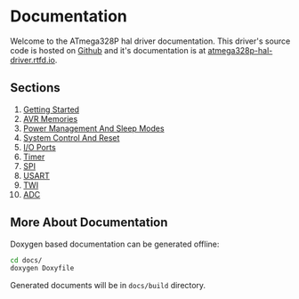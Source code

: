 # Documentation

Welcome to the ATmega328P hal driver documentation. This driver's source code is hosted on [Github](https://github.com/ceyhunsen/ATmega328P-HAL-Driver) and it's documentation is at [atmega328p-hal-driver.rtfd.io](http://atmega328p-hal-driver.rtfd.io/).

## Sections

1. [Getting Started](getting-started.md)
2. [AVR Memories](memories.md)
3. [Power Management And Sleep Modes](power_management_and_sleep_modes.md)
4. [System Control And Reset](system_control_and_reset.md)
5. [I/O Ports](io_ports.md)
6. [Timer](timer.md)
7. [SPI](spi.md)
8. [USART](usart.md)
9. [TWI](twi.md)
10. [ADC](adc.md)

## More About Documentation

Doxygen based documentation can be generated offline:

```bash
cd docs/
doxygen Doxyfile
```

Generated documents will be in `docs/build` directory.
